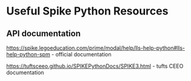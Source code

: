 # Useful Spike Python Resources

## API documentation

https://spike.legoeducation.com/prime/modal/help/lls-help-python#lls-help-python-spm - official documentation

https://tuftsceeo.github.io/SPIKEPythonDocs/SPIKE3.html - tufts CEEO documentation

